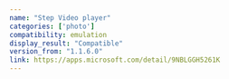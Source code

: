 ```yaml
---
name: "Step Video player"
categories: ['photo']
compatibility: emulation
display_result: "Compatible"
version_from: "1.1.6.0"
link: https://apps.microsoft.com/detail/9NBLGGH5261K
---
```

